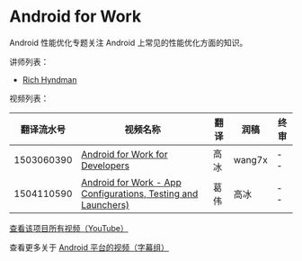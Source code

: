 # Android for Work

Android 性能优化专题关注 Android 上常见的性能优化方面的知识。

讲师列表：

*   [Rich Hyndman](https://plus.google.com/+RichHyndman)
 
视频列表：

| 翻译流水号 | 视频名称 | 翻译 | 润稿 | 终审 |
| -- | -- | -- | -- | -- |
| 1503060390 | [Android for Work for Developers](/Android/106-Android-For-Work/1503060390-android-for-work-for-developers.html)  | 高冰 | wang7x | -- |
| 1504110590 | [Android for Work - App Configurations, Testing and Launchers)](/Android/106-Android-For-Work/1504110590-app-configurations-testing-and-launchers.html)  | 葛伟 | 高冰 | -- |


[查看该项目所有视频（YouTube）](https://www.youtube.com/playlist?list=PLOU2XLYxmsIKAK2Bhv19H2THwF-22O5WX)

查看更多关于 [Android 平台的视频（字幕组）](/Android/index.html)

